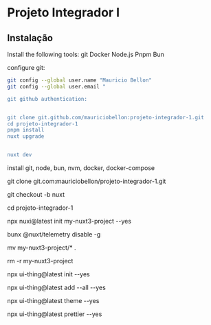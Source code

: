 # Projeto Integrador I

## Instalação

Install the following tools:
    git
    Docker
    Node.js
    Pnpm
    Bun


configure git:
```bash
git config --global user.name "Mauricio Bellon"
git config --global user.email "

git github authentication:


git clone git.github.com/mauriciobellon:projeto-integrador-1.git
cd projeto-integrador-1
pnpm install
nuxt upgrade


nuxt dev
```


install git, node, bun, nvm, docker, docker-compose


git clone git.com:mauriciobellon/projeto-integrador-1.git

git checkout -b nuxt

cd projeto-integrador-1

npx nuxi@latest init my-nuxt3-project --yes

bunx @nuxt/telemetry disable -g

mv my-nuxt3-project/* .

rm -r my-nuxt3-project

npx ui-thing@latest init --yes

npx ui-thing@latest add --all --yes

npx ui-thing@latest theme --yes

npx ui-thing@latest prettier --yes

